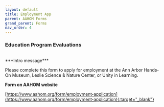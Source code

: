```yaml
---
layout: default
title: Employment App
parent: AAHOM Forms
grand_parent: Forms
nav_order: 4
---
```


### Education Program Evaluations

<br>
***Intro message***

Please complete this form to apply for employment at the Ann Arbor Hands-On Museum, Leslie Science & Nature Center, or Unity in Learning.

**Form on AAHOM website**

[https://www.aahom.org/form/employment-application](https://www.aahom.org/form/employment-application){:target="_blank"}